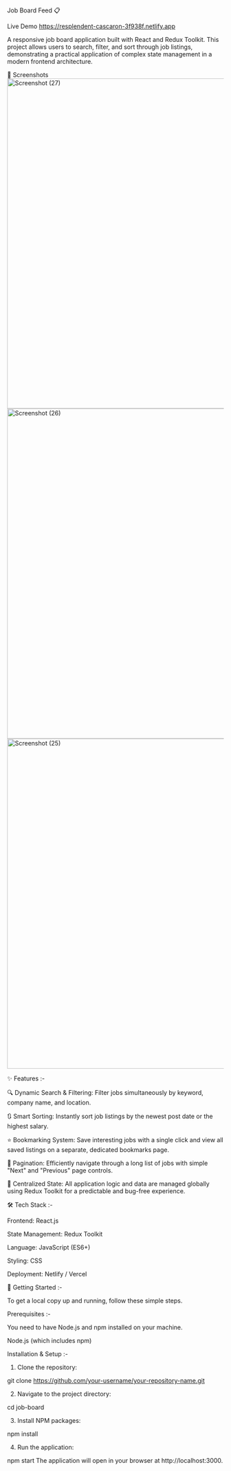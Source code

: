 Job Board Feed 📋

Live Demo
https://resplendent-cascaron-3f938f.netlify.app

A responsive job board application built with React and Redux Toolkit. This project allows users to search, filter, and sort through job listings, demonstrating a practical application of complex state management in a modern frontend architecture.

📸 Screenshots
<img width="1366" height="768" alt="Screenshot (27)" src="https://github.com/user-attachments/assets/fe1d253b-81c0-452f-b18f-f4fd0ec49a92" />
<img width="1366" height="768" alt="Screenshot (26)" src="https://github.com/user-attachments/assets/04c1731b-b8ec-4e15-ad69-5b850028bd84" />
<img width="1366" height="768" alt="Screenshot (25)" src="https://github.com/user-attachments/assets/475cccc3-8901-4594-893d-54af15004fe8" />



✨ Features :-

🔍 Dynamic Search & Filtering: Filter jobs simultaneously by keyword, company name, and location.

🔃 Smart Sorting: Instantly sort job listings by the newest post date or the highest salary.

⭐ Bookmarking System: Save interesting jobs with a single click and view all saved listings on a separate, dedicated bookmarks page.

📄 Pagination: Efficiently navigate through a long list of jobs with simple "Next" and "Previous" page controls.

🔄 Centralized State: All application logic and data are managed globally using Redux Toolkit for a predictable and bug-free experience.

🛠️ Tech Stack :-

Frontend: React.js

State Management: Redux Toolkit

Language: JavaScript (ES6+)

Styling: CSS

Deployment: Netlify / Vercel

🚀 Getting Started :-

To get a local copy up and running, follow these simple steps.

Prerequisites :-

You need to have Node.js and npm installed on your machine.

Node.js (which includes npm)

Installation & Setup :-
1. Clone the repository:

git clone https://github.com/your-username/your-repository-name.git

2. Navigate to the project directory:

cd job-board

3. Install NPM packages:
   
npm install

4. Run the application:

npm start
The application will open in your browser at http://localhost:3000.

